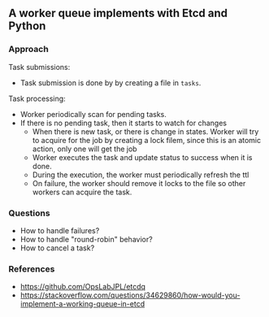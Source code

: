 ## A worker queue implements with Etcd and Python ##

### Approach ###

Task submissions:
 * Task submission is done by by creating a file in `tasks`.

Task processing:
 * Worker periodically scan for pending tasks.
 * If there is no pending task, then it starts to watch for changes
   * When there is new task, or there is change in states. Worker will try to acquire for the job by creating a lock filem, since this is an atomic action, only one will get the job
   * Worker executes the task and update status to success when it is done.
   * During the execution, the worker must periodically refresh the ttl
   * On failure, the worker should remove it locks to the file so other workers can acquire the task.

### Questions ###

 * How to handle failures?
 * How to handle "round-robin" behavior?
 * How to cancel a task?

### References ###

 * https://github.com/OpsLabJPL/etcdq
 * https://stackoverflow.com/questions/34629860/how-would-you-implement-a-working-queue-in-etcd
